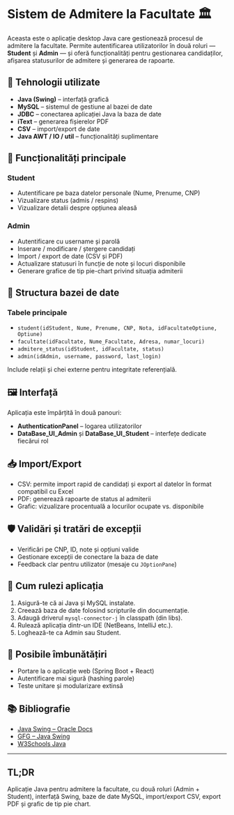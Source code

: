 # Sistem de Admitere la Facultate 🏛️

Aceasta este o aplicație desktop Java care gestionează procesul de admitere la facultate. Permite autentificarea utilizatorilor în două roluri — **Student** și **Admin** — și oferă funcționalități pentru gestionarea candidaților, afișarea statusurilor de admitere și generarea de rapoarte.

## 🔧 Tehnologii utilizate

- **Java (Swing)** – interfață grafică
- **MySQL** – sistemul de gestiune al bazei de date
- **JDBC** – conectarea aplicației Java la baza de date
- **iText** – generarea fișierelor PDF
- **CSV** – import/export de date
- **Java AWT / IO / util** – funcționalități suplimentare

## 🧠 Funcționalități principale

### Student

- Autentificare pe baza datelor personale (Nume, Prenume, CNP)
- Vizualizare status (admis / respins)
- Vizualizare detalii despre opțiunea aleasă

### Admin

- Autentificare cu username și parolă
- Inserare / modificare / ștergere candidați
- Import / export de date (CSV și PDF)
- Actualizare statusuri în funcție de note și locuri disponibile
- Generare grafice de tip pie-chart privind situația admiterii

## 🧱 Structura bazei de date

### Tabele principale

- `student(idStudent, Nume, Prenume, CNP, Nota, idFacultateOptiune, Optiune)`
- `facultate(idFacultate, Nume_Facultate, Adresa, numar_locuri)`
- `admitere_status(idStudent, idFacultate, status)`
- `admin(idAdmin, username, password, last_login)`

Include relații și chei externe pentru integritate referențială.

## 🖼️ Interfață

Aplicația este împărțită în două panouri:

- **AuthenticationPanel** – logarea utilizatorilor
- **DataBase_UI_Admin** și **DataBase_UI_Student** – interfețe dedicate fiecărui rol

## 📥 Import/Export

- CSV: permite import rapid de candidați și export al datelor în format compatibil cu Excel
- PDF: generează rapoarte de status al admiterii
- Grafic: vizualizare procentuală a locurilor ocupate vs. disponibile

## 🛡️ Validări și tratări de excepții

- Verificări pe CNP, ID, note și opțiuni valide
- Gestionare excepții de conectare la baza de date
- Feedback clar pentru utilizator (mesaje cu `JOptionPane`)

## 🚀 Cum rulezi aplicația

1. Asigură-te că ai Java și MySQL instalate.
2. Creează baza de date folosind scripturile din documentație.
3. Adaugă driverul `mysql-connector-j` în classpath (din libs).
4. Rulează aplicația dintr-un IDE (NetBeans, IntelliJ etc.).
5. Loghează-te ca Admin sau Student.

## 🧪 Posibile îmbunătățiri

- Portare la o aplicație web (Spring Boot + React)
- Autentificare mai sigură (hashing parole)
- Teste unitare și modularizare extinsă

## 📚 Bibliografie

- [Java Swing – Oracle Docs](https://docs.oracle.com/javase/7/docs/api/javax/swing/)
- [GFG – Java Swing](https://www.geeksforgeeks.org/introduction-to-java-swing/)
- [W3Schools Java](https://www.w3schools.com/java/)

---

## TL;DR

Aplicație Java pentru admitere la facultate, cu două roluri (Admin + Student), interfață Swing, baze de date MySQL, import/export CSV, export PDF și grafic de tip pie chart.
